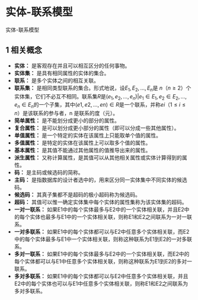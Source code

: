# 实体-联系模型



实体-联系模型


<!--more-->

## 1 相关概念

* **实体：** 是客观存在并且可以相互区分的任何事物。
* **实体集：** 是具有相同属性的实体的集合。
* **联系：** 是多个实体之间的相互关联。
* **联系集：** 是相同类型联系的集合。形式地说，设$E_1, E_2, …, E_n$是 $n（n \ge 2）$个实体集，它们不必互不相同。联系集$R$是${(e_1, e_2, …, e_n) | e_1 \in E_1, e_2 \in E_2, …, e_n \in E_n}$的一个子集，其中$(e1, e2, …, en) \in R$是一个联系，并称$ei（1 \le i \le n）$是该联系的参与者，n 是联系的度（元）。
* **简单属性：** 是不能划分成更小的部分的属性。
* **复合属性：** 是可以划分成更小部分的属性（即可以分成一些其他属性）。
* **单值属性：** 是一个特定的实体在该属性上只能取单个值的属性。
* **多值属性：** 是特定的实体在该属性上可以取多个值的属性。
* **基本属性：** 是其值不能通过其他属性的值推导出来的属性。
* **派生属性：** 又称计算属性，是其值可以从其他相关属性或实体计算得到的属性。
* **码：** 是主码或候选码的简称。
* **主码：** 是指数据库的设计者选中的，用来区分同一实体集中不同实体的候选码。
* **候选码：** 其真子集都不是超码的极小超码称为候选码。
* **超码：** 其值可以惟一确定实体集中每个实体的属性集称为该实体集的超码。
* **一对一联系：** 如果E1中的每个实体最多与E2中的一个实体相关联，并且E2中的每个实体也最多与E1中的一个实体相关联，则称E1和E2之间联系为一对一联系。
* **一对多联系：** 如果E1中的每个实体都可以与E2中任意多个实体相关联，而E2中的每个实体最多与E1中一个实体相关联，则称这种联系为E1到E2的一对多联系。
* **多对一联系：** 如果E1中的每个实体最多与E2中的一个实体相关联，而E2中的每个实体都可以与E1中任意多个实体相关联，则称这种联系为E1到E2的多对一联系。
* **多对多联系：** 如果E1中的每个实体都可以与E2中任意多个实体相关联，并且E2中的每个实体也可以与E1中任意多个实体相关联，则称E1和E2之间联系为多对多联系。



